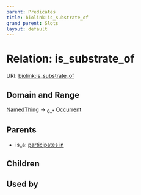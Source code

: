 ```yaml
---
parent: Predicates
title: biolink:is_substrate_of
grand_parent: Slots
layout: default
---
```


# Relation: is_substrate_of




URI: [biolink:is_substrate_of](https://w3id.org/biolink/vocab/is_substrate_of)

## Domain and Range

[NamedThing](NamedThing.md) ->  <sub>0..*</sub> [Occurrent](Occurrent.md)

## Parents

 *  is_a: [participates in](participates_in.md)

## Children


## Used by

